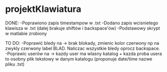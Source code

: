 # projektKlawiatura
DONE:
-Poprawiono zapis timestampow w .txt
-Dodano zapis wcisnietego klawisza w .txt (dalej brakuje shiftów i backspace'ów)
-Podstawowy skrypt w matlabie zrobiony

TO DO:
-Poprawić bledy na -> brak blokady, zmienic kolor czerwony np na zwykly czerwony label BLAD. Naliczac wszystkie bledy oprocz backspace.
-Poprawic userów na -> kazdy user ma wlasny katalog + kazda proba usera to osobny plik tekstowy w danym katalogu (proponuje date/time nazwe pliku .txt)
